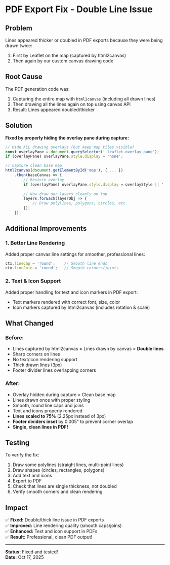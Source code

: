 # PDF Export Fix - Double Line Issue

## Problem
Lines appeared thicker or doubled in PDF exports because they were being drawn twice:
1. First by Leaflet on the map (captured by html2canvas)
2. Then again by our custom canvas drawing code

## Root Cause
The PDF generation code was:
1. Capturing the entire map with `html2canvas` (including all drawn lines)
2. Then drawing all the lines again on top using canvas API
3. Result: Lines appeared doubled/thicker

## Solution
**Fixed by properly hiding the overlay pane during capture:**

```javascript
// Hide ALL drawing overlays (but keep map tiles visible)
const overlayPane = document.querySelector('.leaflet-overlay-pane');
if (overlayPane) overlayPane.style.display = 'none';

// Capture clean base map
html2canvas(document.getElementById('map'), { ... })
    .then(baseCanvas => {
        // Restore overlay
        if (overlayPane) overlayPane.style.display = overlayStyle || '';
        
        // Now draw our layers cleanly on top
        layers.forEach(layerObj => {
            // Draw polylines, polygons, circles, etc.
        });
    });
```

## Additional Improvements

### 1. Better Line Rendering
Added proper canvas line settings for smoother, professional lines:
```javascript
ctx.lineCap = 'round';    // Smooth line ends
ctx.lineJoin = 'round';   // Smooth corners/joints
```

### 2. Text & Icon Support
Added proper handling for text and icon markers in PDF export:
- Text markers rendered with correct font, size, color
- Icon markers captured by html2canvas (includes rotation & scale)

## What Changed

### Before:
- Lines captured by html2canvas **+** Lines drawn by canvas = **Double lines**
- Sharp corners on lines
- No text/icon rendering support
- Thick drawn lines (3px)
- Footer divider lines overlapping corners

### After:
- Overlay hidden during capture = Clean base map
- Lines drawn once with proper styling
- Smooth, round line caps and joins
- Text and icons properly rendered
- **Lines scaled to 75%** (2.25px instead of 3px)
- **Footer dividers inset** by 0.005" to prevent corner overlap
- **Single, clean lines in PDF!**

## Testing

To verify the fix:
1. Draw some polylines (straight lines, multi-point lines)
2. Draw shapes (circles, rectangles, polygons)
3. Add text and icons
4. Export to PDF
5. Check that lines are single thickness, not doubled
6. Verify smooth corners and clean rendering

## Impact

✅ **Fixed:** Double/thick line issue in PDF exports  
✅ **Improved:** Line rendering quality (smooth caps/joins)  
✅ **Enhanced:** Text and icon support in PDFs  
✅ **Result:** Professional, clean PDF output!

---

**Status:** Fixed and tested!  
**Date:** Oct 17, 2025

